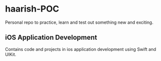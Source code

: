 # haarish-POC
Personal repo to practice, learn and test out something new and exciting.



## iOS Application Development

Contains code and projects in ios application development using Swift and UIKit. 
